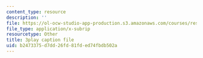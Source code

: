 ```yaml
---
content_type: resource
description: ''
file: https://ol-ocw-studio-app-production.s3.amazonaws.com/courses/res-6-012-introduction-to-probability-spring-2018/b2473375d7dd26fd81fded74fbdb502a_XWKXOUvqC-U.srt
file_type: application/x-subrip
resourcetype: Other
title: 3play caption file
uid: b2473375-d7dd-26fd-81fd-ed74fbdb502a
---
```

